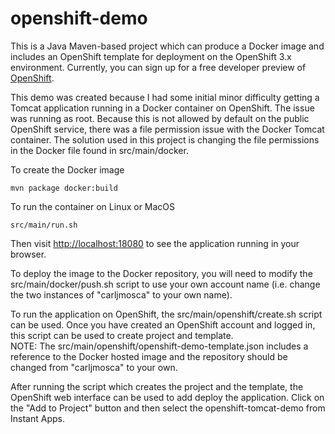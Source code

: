# openshift-demo
This is a Java Maven-based project which can produce a Docker image and includes an OpenShift template for deployment on
the OpenShift 3.x environment.  Currently, you can sign up for a free developer preview of [OpenShift](https://www.openshift.com/devpreview/register.html).

This demo was created because I had some initial minor difficulty getting a Tomcat application running in a Docker
container on OpenShift.  The issue was running as root.  Because this is not allowed by default on the public
OpenShift service, there was a file permission issue with the Docker Tomcat container.  The solution used
in this project is changing the file permissions in the Docker file found in src/main/docker.

To create the Docker image
```
mvn package docker:build
```

To run the container on Linux or MacOS
```
src/main/run.sh
```

Then visit [http://localhost:18080](http://localhost:18080) to see the application running in your browser.

To deploy the image to the Docker repository, you will need to modify the src/main/docker/push.sh script to 
use your own account name (i.e. change the two instances of "carljmosca" to your own name).

To run the application on OpenShift, the src/main/openshift/create.sh script can be used.  Once you have created
an OpenShift account and logged in, this script can be used to create project and template.  
NOTE: The src/main/openshift/openshift-demo-template.json includes a reference to the Docker hosted image
and the repository should be changed from "carljmosca" to your own.

After running the script which creates the project and the template, the OpenShift web interface
can be used to add deploy the application.  Click on the "Add to Project" button and then select the 
openshift-tomcat-demo from Instant Apps.

